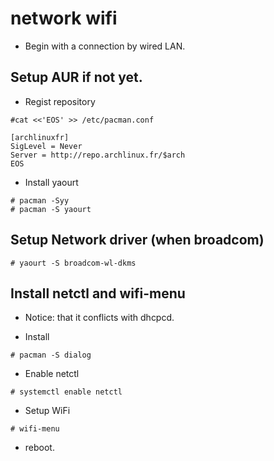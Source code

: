 # network wifi

  - Begin with a connection by wired LAN.
  
## Setup AUR if not yet.

  - Regist repository
  ```
  #cat <<'EOS' >> /etc/pacman.conf

  [archlinuxfr]
  SigLevel = Never
  Server = http://repo.archlinux.fr/$arch
  EOS
  ```
  
  - Install yaourt
  ```
  # pacman -Syy
  # pacman -S yaourt
  ```

## Setup Network driver (when broadcom)

  ```
  # yaourt -S broadcom-wl-dkms
  ```

## Install netctl and wifi-menu

  - Notice: that it conflicts with dhcpcd.
  
  - Install
  ```
  # pacman -S dialog
  ```
  - Enable netctl
  ```
  # systemctl enable netctl
  ```
  - Setup WiFi
  ```
  # wifi-menu
  ```
  
  - reboot.
